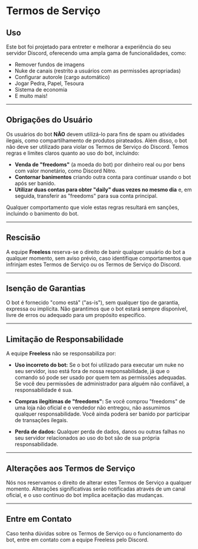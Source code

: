 # Termos de Serviço

## Uso

Este bot foi projetado para entreter e melhorar a experiência do seu servidor Discord, oferecendo uma ampla gama de funcionalidades, como:

- Remover fundos de imagens
- Nuke de canais (restrito a usuários com as permissões apropriadas)
- Configurar autorole (cargo automático)
- Jogar Pedra, Papel, Tesoura
- Sistema de economia
- E muito mais!

---

## Obrigações do Usuário

Os usuários do bot **NÃO** devem utilizá-lo para fins de spam ou atividades ilegais, como compartilhamento de produtos pirateados. Além disso, o bot não deve ser utilizado para violar os Termos de Serviço do Discord. Temos regras e limites claros quanto ao uso do bot, incluindo:

- **Venda de "freedoms"** (a moeda do bot) por dinheiro real ou por bens com valor monetário, como Discord Nitro.
- **Contornar banimentos** criando outra conta para continuar usando o bot após ser banido.
- **Utilizar duas contas para obter "daily" duas vezes no mesmo dia** e, em seguida, transferir as "freedoms" para sua conta principal.

Qualquer comportamento que viole estas regras resultará em sanções, incluindo o banimento do bot.

---

## Rescisão

A equipe **Freeless** reserva-se o direito de banir qualquer usuário do bot a qualquer momento, sem aviso prévio, caso identifique comportamentos que infrinjam estes Termos de Serviço ou os Termos de Serviço do Discord.

---

## Isenção de Garantias

O bot é fornecido "como está" ("as-is"), sem qualquer tipo de garantia, expressa ou implícita. Não garantimos que o bot estará sempre disponível, livre de erros ou adequado para um propósito específico.

---

## Limitação de Responsabilidade

A equipe **Freeless** não se responsabiliza por:

- **Uso incorreto do bot:** Se o bot foi utilizado para executar um nuke no seu servidor, isso está fora de nossa responsabilidade, já que o comando só pode ser usado por quem tem as permissões adequadas. Se você deu permissões de administrador para alguém não confiável, a responsabilidade é sua.
  
- **Compras ilegítimas de "freedoms":** Se você comprou "freedoms" de uma loja não oficial e o vendedor não entregou, não assumimos qualquer responsabilidade. Você ainda poderá ser banido por participar de transações ilegais.

- **Perda de dados:** Qualquer perda de dados, danos ou outras falhas no seu servidor relacionados ao uso do bot são de sua própria responsabilidade.

---

## Alterações aos Termos de Serviço

Nós nos reservamos o direito de alterar estes Termos de Serviço a qualquer momento. Alterações significativas serão notificadas através de um canal oficial, e o uso contínuo do bot implica aceitação das mudanças.

---

## Entre em Contato

Caso tenha dúvidas sobre os Termos de Serviço ou o funcionamento do bot, entre em contato com a equipe Freeless pelo Discord.
